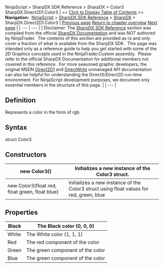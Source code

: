 ﻿
NinjaScript \> SharpDX SDK Reference \> SharpDX \> Color3
SharpDX.Direct2D1\.Color3
| \<\< [Click to Display Table of Contents](sharpdx_color3.md) \>\> **Navigation:**     [NinjaScript](ninjascript.md) \> [SharpDX SDK Reference](sharpdx_sdk_reference.md) \> [SharpDX](sharpdx.md) \> SharpDX.Direct2D1\.Color3 | [Previous page](sharpdx_color.md) [Return to chapter overview](sharpdx.md) [Next page](sharpdx_color4.md) |
| --- | --- |
| Disclaimer: The [SharpDX SDK Reference](sharpdx_sdk_reference.md) section was compiled from the official [SharpDX Documentation](http://sharpdx.org/) and was NOT authored by NinjaTrader.  The contents of this section are provided as\-is and only cover a fraction of what is available from the SharpDX SDK.  This page was intended only as a reference guide to help you get started with some of the 2D Graphics concepts used in the NinjaTrader.Custom assembly.  Please refer to the official SharpDX Documentation for additional members not covered in this reference.  For more seasoned graphic developers, the original MSDN [Direct2D1](https://msdn.microsoft.com/en-us/library/windows/desktop/dd370990.aspx) and [DirectWrite](https://msdn.microsoft.com/en-us/library/windows/desktop/dd368038.aspx) unmanaged API documentation can also be helpful for understanding the DirectX/Direct2D run\-time environment. For NinjaScript development purposes, we document only essential members in the structure of this page. |
| --- |

## Definition
Represents a color in the form of rgb.
 
## Syntax
struct Color3
## Constructors
| new Color3() | Initializes a new instance of the Color3 struct. |
| --- | --- |
| new Color3(float red, float green, float blue) | Initializes a new instance of the Color3 struct using float values for red, green, blue |

## 
## 
## Properties
| Black | The Black color (0, 0, 0\) |
| --- | --- |
| White | The White color (1, 1, 1\) |
| Red | The red component of the color |
| Green | The green component of the color |
| Blue | The green component of the color |
